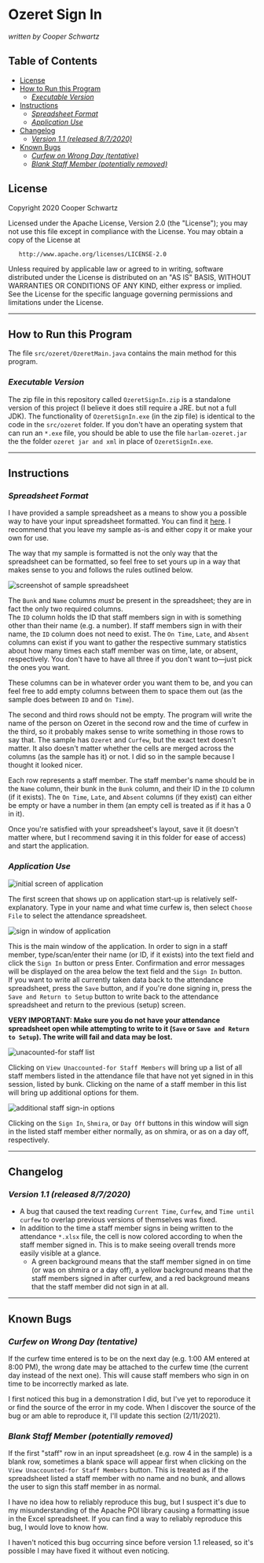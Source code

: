 # Ozeret Sign In <!-- omit in TOC -->

*written by Cooper Schwartz*

## **Table of Contents** <!-- omit in TOC -->
- [License](#license)
- [How to Run this Program](#how-to-run-this-program)
  - [*Executable Version*](#executable-version)
- [Instructions](#instructions)
  - [*Spreadsheet Format*](#spreadsheet-format)
  - [*Application Use*](#application-use)
- [Changelog](#changelog)
  - [*Version 1.1 (released 8/7/2020)*](#version-11-released-872020)
- [Known Bugs](#known-bugs)
  - [*Curfew on Wrong Day (tentative)*](#curfew-on-wrong-day-tentative)
  - [*Blank Staff Member (potentially removed)*](#blank-staff-member-potentially-removed)

## License

   Copyright 2020 Cooper Schwartz

   Licensed under the Apache License, Version 2.0 (the "License");
   you may not use this file except in compliance with the License.
   You may obtain a copy of the License at

       http://www.apache.org/licenses/LICENSE-2.0

   Unless required by applicable law or agreed to in writing, software
   distributed under the License is distributed on an "AS IS" BASIS,
   WITHOUT WARRANTIES OR CONDITIONS OF ANY KIND, either express or implied.
   See the License for the specific language governing permissions and
   limitations under the License.

---

## How to Run this Program

The file `src/ozeret/OzeretMain.java` contains the main method for this program.

### *Executable Version*

The zip file in this repository called `OzeretSignIn.zip` is a standalone version of this project (I believe it does still require a JRE. but not a full JDK). The functionality of `OzeretSignIn.exe` (in the zip file) is identical to the code in the `src/ozeret` folder. If you don't have an operating system that can run an `*.exe` file, you should be able to use the file `harlam-ozeret.jar` the the folder `ozeret jar and xml` in place of `OzeretSignIn.exe`.

---

## Instructions

### *Spreadsheet Format*

I have provided a sample spreadsheet as a means to show you a possible way to have your input spreadsheet formatted. You can find it [here](resources/files/Sample_Attendance_File.xlsx). I recommend that you leave my sample as-is and either copy it or make your own for use.  

The way that my sample is formatted is not the only way that the spreadsheet can be formatted, so feel free to set yours up in a way that makes sense to you and follows the rules outlined below.

![screenshot of sample spreadsheet](resources/images/instructions/spreadsheet_format.png)  

The `Bunk` and `Name` columns *must* be present in the spreadsheet; they are in fact the only two required columns.   
The `ID` column holds the ID that staff members sign in with is something other than their name (e.g. a number). If staff members sign in with their name, the `ID` column does not need to exist. 
The `On Time`, `Late`, and `Absent` columns can exist if you want to gather the respective summary statistics about how many times each staff member was on time, late, or absent, respectively. You don't have to have all three if you don't want to—just pick the ones you want.  

These columns can be in whatever order you want them to be, and you can feel free to add empty columns between them to space them out (as the sample does between `ID` and `On Time`).


The second and third rows should not be empty. The program will write the name of the person on Ozeret in the second row and the time of curfew in the third, so it probably makes sense to write something in those rows to say that. The sample has `Ozeret` and `Curfew`, but the exact text doesn't matter. It also doesn't matter whether the cells are merged across the columns (as the sample has it) or not. I did so in the sample because I thought it looked nicer.


Each row represents a staff member. The staff member's name should be in the `Name` column, their bunk in the `Bunk` column, and their ID in the `ID` column (if it exists). The `On Time`, `Late`, and `Absent` columns (if they exist) can either be empty or have a number in them (an empty cell is treated as if it has a 0 in it).  


Once you're satisfied with your spreadsheet's layout, save it (it doesn't matter where, but I recommend saving it in this folder for ease of access) and start the application.

### *Application Use*

![initial screen of application](resources/images/instructions/start_window.png)

The first screen that shows up on application start-up is relatively self-explanatory. Type in your name and what time curfew is, then select `Choose File` to select the attendance spreadsheet.

![sign in window of application](resources/images/instructions/sign_in_window.png)

This is the main window of the application. In order to sign in a staff member, type/scan/enter their name (or ID, if it exists) into the text field and click the `Sign In` button or press Enter. Confirmation and error messages will be displayed on the area below the text field and the `Sign In` button.  
If you want to write all currently taken data back to the attendance spreadsheet, press the `Save` button, and if you're done signing in, press the `Save and Return to Setup` button to write back to the attendance spreadsheet and return to the previous (setup) screen.  

**VERY IMPORTANT: Make sure you do not have your attendance spreadsheet open while attempting to write to it (`Save` or `Save and Return to Setup`). The write will fail and data may be lost.**

![unacounted-for staff list](resources/images/instructions/unaccounted_staff.png)

Clicking on `View Unaccounted-for Staff Members` will bring up a list of all staff members listed in the attendance file that have not yet signed in in this session, listed by bunk. Clicking on the name of a staff member in this list will bring up additional options for them.

![additional staff sign-in options](resources/images/instructions/manual_sign_in.png)

Clicking on the `Sign In`, `Shmira`, or `Day Off` buttons in this window will sign in the listed staff member either normally, as on shmira, or as on a day off, respectively.

---

## Changelog

### *Version 1.1 (released 8/7/2020)*

- A bug that caused the text reading `Current Time`, `Curfew`, and `Time until curfew` to overlap previous versions of themselves was fixed.
- In addition to the time a staff member signs in being written to the attendance `*.xlsx` file, the cell is now colored according to when the staff member signed in. This is to make seeing overall trends more easily visible at a glance.
  - A green background means that the staff member signed in on time (or was on shmira or a day off), a yellow background means that the staff members signed in after curfew, and a red background means that the staff member did not sign in at all.

---

## Known Bugs

### *Curfew on Wrong Day (tentative)*

If the curfew time entered is to be on the next day (e.g. 1:00 AM entered at 8:00 PM), the wrong date may be attached to the curfew time (the current day instead of the next one). This will cause staff members who sign in on time to be incorrectly marked as late.

I first noticed this bug in a demonstration I did, but I've yet to reporoduce it or find the source of the error in my code. When I discover the source of the bug or am able to reproduce it, I'll update this section (2/11/2021).

### *Blank Staff Member (potentially removed)*

If the first "staff" row in an input spreadsheet (e.g. row 4 in the sample) is a blank row, sometimes a blank space will appear first when clicking on the `View Unaccounted-for Staff Members` button. This is treated as if the spreadsheet listed a staff member with no name and no bunk, and allows the user to sign this staff member in as normal.  

I have no idea how to reliably reproduce this bug, but I suspect it's due to my misunderstanding of the Apache POI library causing a formatting issue in the Excel spreadsheet. If you can find a way to reliably reproduce this bug, I would love to know how.

I haven't noticed this bug occurring since before version 1.1 released, so it's possible I may have fixed it without even noticing.